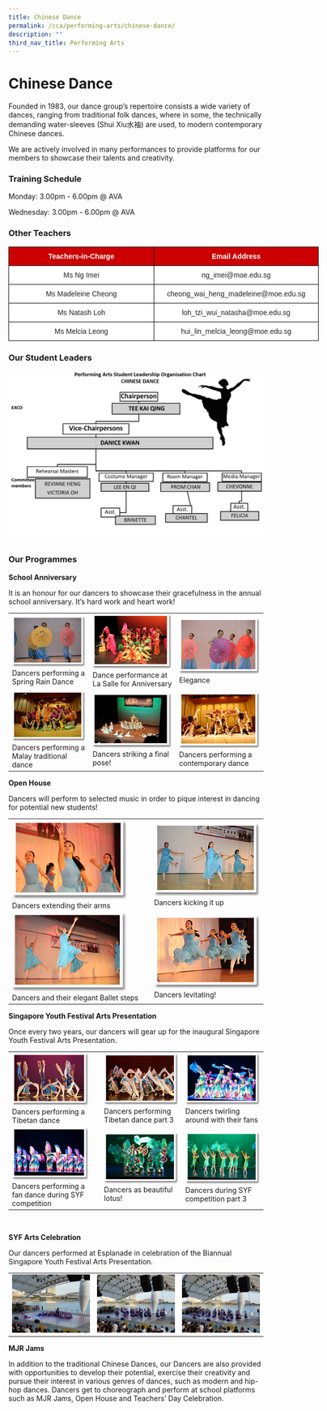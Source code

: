 ```yaml
---
title: Chinese Dance
permalink: /cca/performing-arts/chinese-dance/
description: ""
third_nav_title: Performing Arts
---
```

# **Chinese Dance**

Founded in 1983, our dance group’s repertoire consists a wide variety of dances, ranging from traditional folk dances, where in some, the technically demanding water-sleeves (Shui Xiu水袖) are used, to modern contemporary Chinese dances.

We are actively involved in many performances to provide platforms for our members to showcase their talents and creativity.

### **Training Schedule**

Monday: 3.00pm - 6.00pm @ AVA

Wednesday: 3.00pm - 6.00pm @ AVA

### **Other Teachers**

<style type="text/css">
.tg  {border-collapse:collapse;border-spacing:0;}
.tg td{border-color:black;border-style:solid;border-width:1px;font-family:Arial, sans-serif;font-size:14px;
  overflow:hidden;padding:10px 5px;word-break:normal;}
.tg th{border-color:black;border-style:solid;border-width:1px;font-family:Arial, sans-serif;font-size:14px;
  font-weight:normal;overflow:hidden;padding:10px 5px;word-break:normal;}
.tg .tg-xu5m{background-color:#C00;color:#FFF;font-weight:bold;text-align:center;vertical-align:top}
.tg .tg-a3j2{background-color:#FFF;color:#222;text-align:center;vertical-align:middle}
</style>
<table class="tg" style="undefined;table-layout: fixed; width: 700px">
<colgroup>
<col style="width: 287px">
<col style="width: 325px">
</colgroup>
<thead>
  <tr>
    <th class="tg-xu5m">Teachers-in-Charge</th>
    <th class="tg-xu5m">Email Address</th>
  </tr>
</thead>
<tbody>
  <tr>
    <td class="tg-a3j2"><span style="color:#222;background-color:transparent"> Ms Ng Imei</span></td>
    <td class="tg-a3j2"><span style="color:#222;background-color:transparent"> ng_imei@moe.edu.sg</span> </td>
  </tr>
  <tr>
    <td class="tg-a3j2"><span style="color:#222;background-color:transparent">Ms Madeleine Cheong </span></td>
    <td class="tg-a3j2"><span style="color:#222;background-color:transparent">cheong_wai_heng_madeleine@moe.edu.sg</span><br></td>
  </tr>
  <tr>
    <td class="tg-a3j2"><span style="color:#222;background-color:transparent">Ms Natash Loh </span></td>
    <td class="tg-a3j2"><span style="color:#222;background-color:transparent">loh_tzi_wui_natasha@moe.edu.sg </span></td>
  </tr>
  <tr>
    <td class="tg-a3j2"><span style="color:#222;background-color:transparent"> Ms Melcia Leong</span></td>
    <td class="tg-a3j2"><span style="color:#222;background-color:transparent"> hui_lin_melcia_leong@moe.edu.sg</span></td>
  </tr>
</tbody>
</table>


### **Our Student Leaders**

![](/images/Cca/Chinese%20dance/Student%20Leaders%202021-2022.jpg)

### **Our Programmes**

**School Anniversary**

It is an honour for our dancers to showcase their gracefulness in the annual school anniversary. It’s hard work and heart work!

|   |   |   |
|---|---|---|
|  ![](/images/Cca/Chinese%20dance/chinese_dance01.png)  Dancers performing a Spring Rain Dance  |  ![](/images/Cca/Chinese%20dance/chinese_dance02.png)  Dance performance at La Salle for Anniversary   |  ![](/images/Cca/Chinese%20dance/chinese_dance03.png) Elegance    |
|  ![](/images/Cca/Chinese%20dance/chinese_dance04.png)Dancers performing a Malay traditional dance     |  ![](/images/Cca/Chinese%20dance/chinese_dance05.png) Dancers striking a final pose!    |  ![](/images/Cca/Chinese%20dance/chinese_dance06.png)  Dancers performing a contemporary dance  |

**Open House**


Dancers will perform to selected music in order to pique interest in dancing for potential new students!


|   |   |   
|---|---|
|  <img src="/images/Cca/Chinese%20dance/chinese_dance07.png" style="width:85%">  Dancers extending their arms |![](/images/Cca/Chinese%20dance/chinese_dance09.png)   Dancers kicking it up| 
<img src="/images/Cca/Chinese%20dance/chinese_dance08.png" style="width:85%"> Dancers and their elegant Ballet steps   |![](/images/Cca/Chinese%20dance/chinese_dance10.png)  Dancers levitating! |


**Singapore Youth Festival Arts Presentation**

Once every two years, our dancers will gear up for the inaugural Singapore Youth Festival Arts Presentation.

|   |   |   |
|---|---|---|
|  <img src="/images/Cca/Chinese%20dance/chinese_dance11.png" style="width:90%"> Dancers performing a Tibetan dance  |  ![](/images/Cca/Chinese%20dance/chinese_dance12.png) Dancers performing Tibetan dance part 3   | ![](/images/Cca/Chinese%20dance/chinese_dance13.png)    Dancers twirling around with their fans |
| <img src="/images/Cca/Chinese%20dance/chinese_dance14.png" style="width:90%">  Dancers performing a fan dance during SYF competition   |  ![](/images/Cca/Chinese%20dance/chinese_dance15.png) Dancers as beautiful lotus!  |  ![](/images/Cca/Chinese%20dance/chinese_dance16.png)  Dancers during SYF competition part 3 |

<br>




**SYF Arts Celebration**

Our dancers performed at Esplanade in celebration of the Biannual Singapore Youth Festival Arts Presentation.



|   |   |   |
|---|---|---|
|  ![](/images/Cca/Chinese%20dance/SYF%20Celebrate1.jpg) |   ![](/images/Cca/Chinese%20dance/SYF%20Celebrate2.jpg)  |   ![](/images/Cca/Chinese%20dance/SYF%20Celebrate3.jpg) |



**MJR Jams**

In addition to the traditional Chinese Dances, our Dancers are also provided with opportunities to develop their potential, exercise their creativity and pursue their interest in various genres of dances, such as modern and hip-hop dances. Dancers get to choreograph and perform at school platforms such as MJR Jams, Open House and Teachers’ Day Celebration.